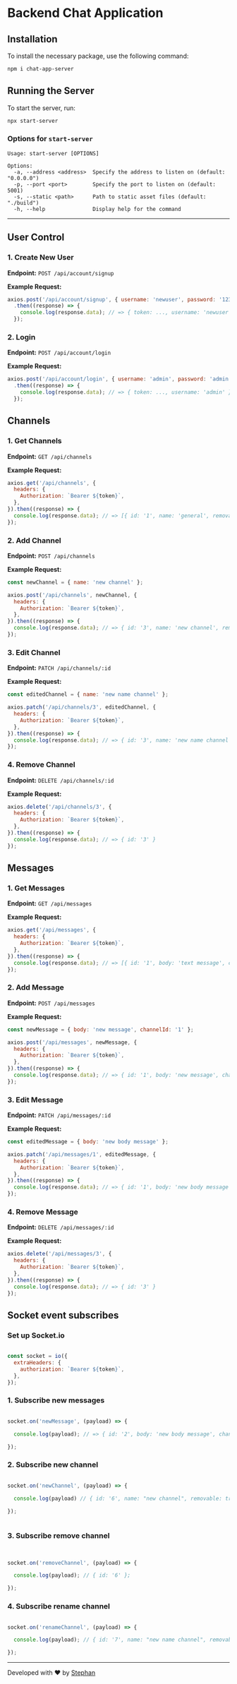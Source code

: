 # Backend Chat Application

## Installation

To install the necessary package, use the following command:

```bash
npm i chat-app-server
```

## Running the Server

To start the server, run:

```bash
npx start-server
```

### Options for `start-server`

```
Usage: start-server [OPTIONS]

Options:
  -a, --address <address>  Specify the address to listen on (default: "0.0.0.0")
  -p, --port <port>        Specify the port to listen on (default: 5001)
  -s, --static <path>      Path to static asset files (default: "./build")
  -h, --help               Display help for the command
```

---

## User Control

### 1. Create New User
**Endpoint:** `POST /api/account/signup`

**Example Request:**
```javascript
axios.post('/api/account/signup', { username: 'newuser', password: '123456' })
  .then((response) => {
    console.log(response.data); // => { token: ..., username: 'newuser' }
  });
```

### 2. Login
**Endpoint:** `POST /api/account/login`

**Example Request:**
```javascript
axios.post('/api/account/login', { username: 'admin', password: 'admin' })
  .then((response) => {
    console.log(response.data); // => { token: ..., username: 'admin' }
  });
```

## Channels

### 1. Get Channels
**Endpoint:** `GET /api/channels`

**Example Request:**
```javascript
axios.get('/api/channels', {
  headers: {
    Authorization: `Bearer ${token}`,
  },
}).then((response) => {
  console.log(response.data); // => [{ id: '1', name: 'general', removable: false }, ...]
});
```

### 2. Add Channel
**Endpoint:** `POST /api/channels`

**Example Request:**
```javascript
const newChannel = { name: 'new channel' };

axios.post('/api/channels', newChannel, {
  headers: {
    Authorization: `Bearer ${token}`,
  },
}).then((response) => {
  console.log(response.data); // => { id: '3', name: 'new channel', removable: true }
});
```

### 3. Edit Channel
**Endpoint:** `PATCH /api/channels/:id`

**Example Request:**
```javascript
const editedChannel = { name: 'new name channel' };

axios.patch('/api/channels/3', editedChannel, {
  headers: {
    Authorization: `Bearer ${token}`,
  },
}).then((response) => {
  console.log(response.data); // => { id: '3', name: 'new name channel', removable: true }
});
```

### 4. Remove Channel
**Endpoint:** `DELETE /api/channels/:id`

**Example Request:**
```javascript
axios.delete('/api/channels/3', {
  headers: {
    Authorization: `Bearer ${token}`,
  },
}).then((response) => {
  console.log(response.data); // => { id: '3' }
});
```

## Messages

### 1. Get Messages
**Endpoint:** `GET /api/messages`

**Example Request:**
```javascript
axios.get('/api/messages', {
  headers: {
    Authorization: `Bearer ${token}`,
  },
}).then((response) => {
  console.log(response.data); // => [{ id: '1', body: 'text message', channelId: '1', username: 'admin' }, ...]
});
```

### 2. Add Message
**Endpoint:** `POST /api/messages`

**Example Request:**
```javascript
const newMessage = { body: 'new message', channelId: '1' };

axios.post('/api/messages', newMessage, {
  headers: {
    Authorization: `Bearer ${token}`,
  },
}).then((response) => {
  console.log(response.data); // => { id: '1', body: 'new message', channelId: '1', username: 'admin' }
});
```

### 3. Edit Message
**Endpoint:** `PATCH /api/messages/:id`

**Example Request:**
```javascript
const editedMessage = { body: 'new body message' };

axios.patch('/api/messages/1', editedMessage, {
  headers: {
    Authorization: `Bearer ${token}`,
  },
}).then((response) => {
  console.log(response.data); // => { id: '1', body: 'new body message', channelId: '1', username: 'admin' }
});
```

### 4. Remove Message
**Endpoint:** `DELETE /api/messages/:id`

**Example Request:**
```javascript
axios.delete('/api/messages/3', {
  headers: {
    Authorization: `Bearer ${token}`,
  },
}).then((response) => {
  console.log(response.data); // => { id: '3' }
});
```

## Socket event subscribes

### Set up Socket.io

```javascript

const socket = io({
  extraHeaders: {
    authorization: `Bearer ${token}`,
  },
});

```

### 1. Subscribe new messages

```javascript

socket.on('newMessage', (payload) => {

  console.log(payload); // => { id: '2', body: 'new body message', channelId: '1', username: 'admin' }

});

```

### 2. Subscribe new channel

```javascript

socket.on('newChannel', (payload) => {

  console.log(payload) // { id: '6', name: "new channel", removable: true, secret: false }

});
  
```

### 3. Subscribe remove channel

```javascript


socket.on('removeChannel', (payload) => {

  console.log(payload); // { id: '6' };

});

```

### 4. Subscribe rename channel

```javascript

socket.on('renameChannel', (payload) => {

  console.log(payload); // { id: '7', name: "new name channel", removable: true }

});

```
---


Developed with ❤️ by [Stephan](https://github.com/Stephan-js)
